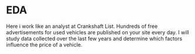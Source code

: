 # EDA
Here i work like an analyst at Crankshaft List. Hundreds of free advertisements for used vehicles are published on your site every day. I will study data collected over the last few years and determine which factors influence the price of a vehicle.
